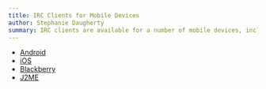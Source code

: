```yaml
---
title: IRC Clients for Mobile Devices
author: Stephanie Daugherty
summary: IRC clients are available for a number of mobile devices, including smartphones, mp3 players, and tablets.
---
```


* [Android](android/)
* [iOS](ios/)
* [Blackberry](blackberry/)
* [J2ME](j2me/)

